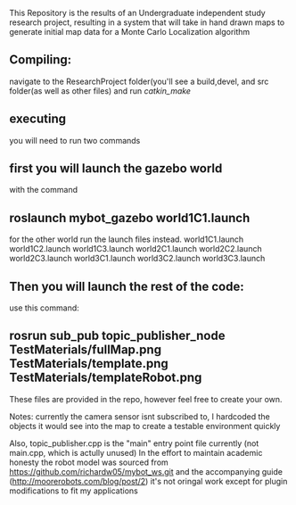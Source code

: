 This Repository is the results of an Undergraduate independent study research project, resulting in a system that will take in hand drawn maps to generate initial map data for a Monte Carlo Localization algorithm

Compiling:
---
navigate to the ResearchProject folder(you'll see a build,devel, and src folder(as well as other files)
and run *catkin_make*

executing
---
you will need to run two commands

first you will launch the gazebo world
---
with the command 

roslaunch mybot_gazebo world1C1.launch 
---
for the other world run the launch files instead.
world1C1.launch
world1C2.launch
world1C3.launch
world2C1.launch
world2C2.launch
world2C3.launch
world3C1.launch
world3C2.launch
world3C3.launch

Then you will launch the rest of the code:
---

use this command:

rosrun sub_pub topic_publisher_node TestMaterials/fullMap.png TestMaterials/template.png TestMaterials/templateRobot.png
---

These files are provided in the repo, however feel free to create your own. 


Notes: currently the camera sensor isnt subscribed to, I hardcoded the objects it would see into the map to create a testable environment quickly

Also, topic_publisher.cpp is the "main" entry point file currently (not main.cpp, which is actully unused)
In the effort to maintain academic honesty the robot model was sourced from https://github.com/richardw05/mybot_ws.git and the accompanying guide (http://moorerobots.com/blog/post/2) it's not oringal work except for plugin modifications to fit my applications

